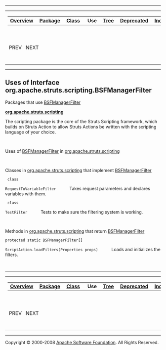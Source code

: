 ------------------------------------------------------------------------

<span id="navbar_top"></span> [](#skip-navbar_top "Skip navigation links")

<table>
<colgroup>
<col width="50%" />
<col width="50%" />
</colgroup>
<tbody>
<tr class="odd">
<td align="left"><span id="navbar_top_firstrow"></span>
<table>
<tbody>
<tr class="odd">
<td align="left"><a href="../../../../../overview-summary.html.md"><strong>Overview</strong></a> </td>
<td align="left"><a href="../package-summary.html.md"><strong>Package</strong></a> </td>
<td align="left"><a href="../../../../../org/apache/struts/scripting/BSFManagerFilter.html.md" title="interface in org.apache.struts.scripting"><strong>Class</strong></a> </td>
<td align="left"> <strong>Use</strong> </td>
<td align="left"><a href="../package-tree.html.md"><strong>Tree</strong></a> </td>
<td align="left"><a href="../../../../../deprecated-list.html.md"><strong>Deprecated</strong></a> </td>
<td align="left"><a href="../../../../../index-all.html.md"><strong>Index</strong></a> </td>
<td align="left"><a href="../../../../../help-doc.html.md"><strong>Help</strong></a> </td>
</tr>
</tbody>
</table></td>
<td align="left"></td>
</tr>
<tr class="even">
<td align="left"> PREV   NEXT</td>
<td align="left"><a href="../../../../../index.html.md?org/apache/struts/scripting//class-useBSFManagerFilter.html"><strong>FRAMES</strong></a>    <a href="BSFManagerFilter.html"><strong>NO FRAMES</strong></a>    
<a href="../../../../../allclasses-noframe.html.md"><strong>All Classes</strong></a></td>
</tr>
</tbody>
</table>

<span id="skip-navbar_top"></span>

------------------------------------------------------------------------

**Uses of Interface
 org.apache.struts.scripting.BSFManagerFilter**
-----------------------------------------------

Packages that use [BSFManagerFilter](../../../../../org/apache/struts/scripting/BSFManagerFilter.html.md "interface in org.apache.struts.scripting")

[**org.apache.struts.scripting**](#org.apache.struts.scripting)

The scripting package is the core of the Struts Scripting framework, which builds on Struts Action to allow Struts Actions be written with the scripting language of your choice. 

 

<span id="org.apache.struts.scripting"></span>

Uses of [BSFManagerFilter](../../../../../org/apache/struts/scripting/BSFManagerFilter.html.md "interface in org.apache.struts.scripting") in [org.apache.struts.scripting](../../../../../org/apache/struts/scripting/package-summary.html)

 

Classes in [org.apache.struts.scripting](../../../../../org/apache/struts/scripting/package-summary.html.md) that implement [BSFManagerFilter](../../../../../org/apache/struts/scripting/BSFManagerFilter.html "interface in org.apache.struts.scripting")

` class`

`RequestToVariableFilter`
           Takes request parameters and declares variables with them.

` class`

`TestFilter`
           Tests to make sure the filtering system is working.

 

Methods in [org.apache.struts.scripting](../../../../../org/apache/struts/scripting/package-summary.html.md) that return [BSFManagerFilter](../../../../../org/apache/struts/scripting/BSFManagerFilter.html "interface in org.apache.struts.scripting")

`protected static BSFManagerFilter[]`

`ScriptAction.loadFilters(Properties props)`
           Loads and initializes the filters.

 

------------------------------------------------------------------------

<span id="navbar_bottom"></span> [](#skip-navbar_bottom "Skip navigation links")

<table>
<colgroup>
<col width="50%" />
<col width="50%" />
</colgroup>
<tbody>
<tr class="odd">
<td align="left"><span id="navbar_bottom_firstrow"></span>
<table>
<tbody>
<tr class="odd">
<td align="left"><a href="../../../../../overview-summary.html.md"><strong>Overview</strong></a> </td>
<td align="left"><a href="../package-summary.html.md"><strong>Package</strong></a> </td>
<td align="left"><a href="../../../../../org/apache/struts/scripting/BSFManagerFilter.html.md" title="interface in org.apache.struts.scripting"><strong>Class</strong></a> </td>
<td align="left"> <strong>Use</strong> </td>
<td align="left"><a href="../package-tree.html.md"><strong>Tree</strong></a> </td>
<td align="left"><a href="../../../../../deprecated-list.html.md"><strong>Deprecated</strong></a> </td>
<td align="left"><a href="../../../../../index-all.html.md"><strong>Index</strong></a> </td>
<td align="left"><a href="../../../../../help-doc.html.md"><strong>Help</strong></a> </td>
</tr>
</tbody>
</table></td>
<td align="left"></td>
</tr>
<tr class="even">
<td align="left"> PREV   NEXT</td>
<td align="left"><a href="../../../../../index.html.md?org/apache/struts/scripting//class-useBSFManagerFilter.html"><strong>FRAMES</strong></a>    <a href="BSFManagerFilter.html"><strong>NO FRAMES</strong></a>    
<a href="../../../../../allclasses-noframe.html.md"><strong>All Classes</strong></a></td>
</tr>
</tbody>
</table>

<span id="skip-navbar_bottom"></span>

------------------------------------------------------------------------

Copyright © 2000-2008 [Apache Software Foundation](http://www.apache.org/). All Rights Reserved.

